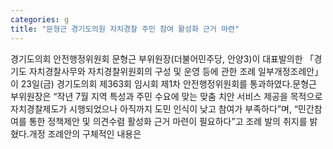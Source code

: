 ```yaml
---
categories: g
title: "문형근 경기도의원 자치경찰 주민 참여 활성화 근거 마련"
---
```

경기도의회 안전행정위원회 문형근 부위원장(더불어민주당, 안양3)이 대표발의한 「경기도 자치경찰사무와 자치경찰위원회의 구성 및 운영 등에 관한 조례 일부개정조례안」이 23일(금) 경기도의회 제363회 임시회 제1차 안전행정위원회를 통과하였다.문형근 부위원장은 “작년 7월 지역 특성과 주민 수요에 맞는 맞춤 치안 서비스 제공을 목적으로 자치경찰제도가 시행되었으나 아직까지 도민 인식이 낮고 참여가 부족하다”며, “민간참여를 통한 정책제안 및 의견수렴 활성화 근거 마련이 필요하다”고 조례 발의 취지를 밝혔다.개정 조례안의 구체적인 내용은